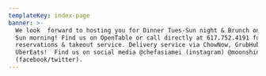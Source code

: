 ```yaml
---
templateKey: index-page
banner: >-
  We look  forward to hosting you for Dinner Tues-Sun night & Brunch on Sat &
  Sun morning! Find us on OpenTable or call directly at 617.752.4191 for dining
  reservations & takeout service. Delivery service via ChowNow, GrubHub &
  UberEats!  Find us on social media @chefasiamei (instagram) @moonshine152
  (facebook/twitter).
---
```


